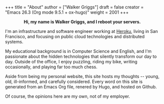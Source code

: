 +++
title = "About"
author = ["Walker Griggs"]
draft = false
creator = "Emacs 26.3 (Org mode 9.5.1 + ox-hugo)"
weight = 2001
+++

<style>.org-center { margin-left: auto; margin-right: auto; text-align: center; }</style>

<div class="org-center">
  <div></div>

**Hi, my name is Walker Griggs, and I reboot your servers.**

</div>

I'm an infrastructure and software engineer working at [Heroku](https://heroku.com), living in San Francisco, and focusing on public cloud technologies and distributed systems.

My educational background is in Computer Science and English, and I'm passionate about the hidden technologies that silently transform our day to day. Outside of the office, I enjoy puzzling, riding my bike, writing occasionally, and playing far too much chess.

Aside from being my personal website, this site hosts my thoughts -- young, old, ill-informed, and carefully considered. Every word on this site is generated from an Emacs Org file, renered by Hugo, and hosted on Github.

Of course, the opinions here are my own, not of my employer.